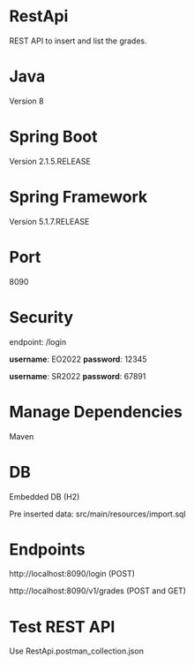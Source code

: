# RestApi
REST API to insert and list the grades.

# Java
Version 8

# Spring Boot
Version 2.1.5.RELEASE

# Spring Framework
Version 5.1.7.RELEASE

# Port
8090

# Security
endpoint: /login

**username**: EO2022
**password**: 12345

**username**: SR2022
**password**: 67891

# Manage Dependencies
Maven

# DB
Embedded DB (H2)

Pre inserted data: src/main/resources/import.sql

# Endpoints
http://localhost:8090/login (POST)

http://localhost:8090/v1/grades (POST and GET)

# Test REST API
Use RestApi.postman_collection.json